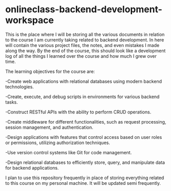 # onlineclass-backend-development-workspace
This is the place where I will be storing all the various documents in relation to the course I am currently taking related to backend development. In here will contain the various project files, the notes, and even mistakes I made along the way. By the end of the course, this should look like a development log of all the things I learned over the course and how much I grew over time.

The learning objectives for the course are:

-Create web applications with relational databases using modern backend technologies.

-Create, execute, and debug scripts in environments for various backend tasks.

-Construct RESTful APIs with the ability to perform CRUD operations.

-Create middleware for different functionalities, such as request processing, session management, and authentication.

-Design applications with features that control access based on user roles or permissions, utilizing authorization techniques.

-Use version control systems like Git for code management.

-Design relational databases to efficiently store, query, and manipulate data for backend applications.

I plan to use this repository frequently in place of storing everything related to this course on my personal machine. It will be updated semi frequently. 
